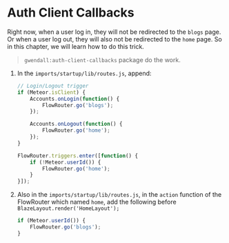 # Auth Client Callbacks

Right now, when a user log in, they will not be redirected to the `blogs` page. Or when a user log out, they will also not be redirected to the `home` page. So in this chapter, we will learn how to do this trick.

> `gwendall:auth-client-callbacks` package do the work.

1. In the `imports/startup/lib/routes.js`, append:

	```javascript
	// Login/Logout trigger
	if (Meteor.isClient) {
	    Accounts.onLogin(function() {
	        FlowRouter.go('blogs');
	    });
	
	    Accounts.onLogout(function() {
	        FlowRouter.go('home');
	    });
	}
	
	FlowRouter.triggers.enter([function() {
	    if (!Meteor.userId()) {
	        FlowRouter.go('home');
	    }
	}]);
	```
2. Also in the `imports/startup/lib/routes.js`, in the `action` function of the FlowRouter which named `home`, add the following before `BlazeLayout.render('HomeLayout');`

	```javascript
    if (Meteor.userId()) {
        FlowRouter.go('blogs');
    }
	```